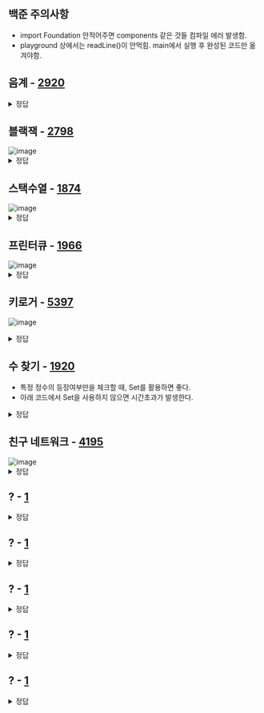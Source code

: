##

## 백준 주의사항
- import Foundation 안적어주면 components 같은 것들 컴파일 에러 발생함.
- playground 상에서는 readLine()이 안먹힘. main에서 실행 후 완성된 코드만 옮겨야함.

## 음계 - [2920](https://www.acmicpc.net/problem/2920)        
<details>
  <summary> 정답 </summary>
  <p>

```swift
import UIKit

//https://www.acmicpc.net/problem/2920
//변수 2개를 두고 for문 돌아서 앞에거와 뒤에거를 비교해서 변수를 변경하는 것이 핵심로직
func scale1() {
    print("음계를 입력해주세요.")
    let input = readLine() ?? ""
    var ascending = true
    var descending = true

    let data: [Int] = input.split(separator: " ").map { Int($0) ?? 0 }

    for i in 0..<data.count {
        if i+1 == data.count { break }
        
        if data[i+1] > data[i] {
            descending = false
        } else if data[i+1] < data[i] {
            ascending = false
        }
    }

    if ascending {
        print("ascending")
    } else if descending {
        print("descending")
    } else {
        print("mixed")
    }
}

func scale2() {
    let input = readLine() ?? ""
    let data = input.components(separatedBy: " ")
    
    if data == data.sorted(by: <) {
        print("ascending")
    } else if data == data.sorted(by: >) {
        print("descending")
    } else {
        print("mixed")
    }
}

scale1()
scale2()
```
  </p>
</details>


## 블랙잭 - [2798](https://www.acmicpc.net/problem/2798)        
<img width="" alt="image" src="https://user-images.githubusercontent.com/85085822/201612386-25c8c9c3-d26a-439c-b92a-4573514b658e.png">
<details>
  <summary> 정답 </summary>
  <p>

```swift
import Foundation

let nm = readLine()!.split(separator: " ").map { Int($0) ?? 0 }
let n = nm.first ?? 0
let m = nm.last ?? 0
let data = readLine()!.split(separator: " ").map { Int($0) ?? 0 }

var result = 0
var length = data.count
var count = 0

for i in 0..<length {
    for j in i+1..<length {
        for k in j+1..<length {
            let sum = data[i] + data[j] + data[k]
            if sum <= m {
                result = max(result, sum)
            }
//            print(data[i], data[j], data[k])
        }
    }
}

print(result)
```
  </p>
</details>

## 스택수열 - [1874](https://www.acmicpc.net/problem/1874)       
<img width="" alt="image" src="https://user-images.githubusercontent.com/85085822/201613018-1e53d6b7-2b9e-47a8-83f7-f5a5149d1aca.png">
<details>
  <summary> 정답 </summary>
  <p>

```swift
import Foundation

var n = Int(readLine()!)!
var stack: [Int] = []
var result: [String] = []
var count = 1

(1...n).forEach { _ in
    let input = Int(readLine()!)!
    
    while count <= input {
        stack.append(count)
        count += 1
        result.append("+")
    }
    
    if stack.last ?? 0 == input {
        _ = stack.popLast()
        result.append("-")
    } else {
        print("NO")
        exit(0)
    }
}

result.forEach {
    print($0)
}

```
  </p>
</details>

## 프린터큐 - [1966](https://www.acmicpc.net/problem/1966)        
<img width="" alt="image" src="https://user-images.githubusercontent.com/85085822/201834572-151a720e-3fb7-4953-a0f7-a961c4601b37.png">
<details>
  <summary> 정답 </summary>
  <p>

```swift
import Foundation

let testCaseNumber = readLine()!.components(separatedBy: " ").map { Int($0)! }.first ?? 0

for _ in 1...testCaseNumber {
    let m = readLine()!.components(separatedBy: " ").map { Int($0)! }.last ?? 0
    let queue = readLine()!.components(separatedBy: " ").map { Int($0)! }
    var tQueue: [(idx: Int, priority: Int)] = queue.enumerated().map { ($0, $1)}
    var count = 0
    
    while true {
        if tQueue.first?.priority ?? 0 == tQueue.max(by: { $0.priority < $1.priority })?.priority ?? 0 {
            count += 1
            if tQueue.first?.idx ?? 0 == m {
                print(count)
                break
            } else {
                tQueue.removeFirst()
            }
        } else {
            tQueue.append(tQueue.removeFirst())
        }
    }
}
```
  </p>
</details>

## 키로거 - [5397](https://www.acmicpc.net/problem/5397)      
![image](https://user-images.githubusercontent.com/85085822/201849416-d839ea3f-7db4-45bf-a50b-bd36c323c1ed.png)
<details>
  <summary> 정답 </summary>
  <p>

```swift

import Foundation

let testCaseNumber = readLine()!.split(separator: " ").map { Int($0)!}.first ?? 0

for _ in 1...testCaseNumber {
    let data: [String] = readLine()!.map { String($0) }
    var leftStack: [String] = []
    var rightStack: [String] = []

    data.forEach {
        switch $0 {
        case "<":
            if !leftStack.isEmpty { rightStack.append(leftStack.removeLast()) }
        case ">":
            if !rightStack.isEmpty { leftStack.append(rightStack.removeLast()) }
        case "-":
            if !leftStack.isEmpty { leftStack.removeLast() }
        default:
            leftStack.append($0)
        }
    }
    
    print(leftStack.joined() + rightStack.reversed().joined())
}


//테스트 케이스

//ABC<<D>E<<F>>--
//ADFC

//ab<-c
//cb


//실패한 풀이
//for _ in 1...testCaseNumber {
//
//    var data: [String] = readLine()!.map { String($0) }
//    var stack: [String] = []
//    var cursorIdx = 0
//
//    guard data.contains("<") || data.contains(">") || data.contains("-") else {
//        print(data.joined())
//        exit(0)
//    }
//
//    while !data.isEmpty {
//        let value = data.first ?? ""
//
//        switch value {
//        case "<":
//            if cursorIdx > 0 { cursorIdx -= 1 }
//        case ">":
//               cursorIdx = min(stack.count, cursorIdx + 1)
//        case "-":
//            if cursorIdx > 0 { cursorIdx -= 1 }
//            _ = stack.remove(at: cursorIdx)
//        default:
//            stack.insert(value, at: cursorIdx)
//            cursorIdx = min(stack.count, cursorIdx + 1)
//        }
//
//        data.removeFirst()
//    }
//
//    print(stack.joined())
//}

```
  </p>
</details>





## 수 찾기 - [1920](https://www.acmicpc.net/problem/1920)                  
- 특정 정수의 등장여부만을 체크할 때, Set를 활용하면 좋다.
- 아래 코드에서 Set을 사용하지 않으면 시간초과가 발생한다. 
<details>
  <summary> 정답 </summary>
  <p>

```swift
import Foundation

let n = readLine()!.map { String($0) }.map { Int($0)! }.first ?? 0
let nList = Set(readLine()!.split(separator: " ").map { Int($0)! })
let m = readLine()!.map { String($0) }.map { Int($0)! }.first ?? 0
let mList = readLine()!.split(separator: " ").map { Int($0)! }

mList.forEach {
    if nList.contains($0) {
        print("1")
    } else {
        print("0")
    }
}
```
  </p>
</details>







## 친구 네트워크 - [4195](https://www.acmicpc.net/problem/4195)               
<img width="" alt="image" src="https://user-images.githubusercontent.com/85085822/202444181-0dcdc861-fe72-40ca-b2f2-657fa54cc54e.png">      
<details>
  <summary> 정답 </summary>
  <p>

```swift

import Foundation

let testCaseNumber = Int(readLine()!)!

for _ in 1...testCaseNumber {
    func find(_ x: String) -> String {
        if x == parent[x]! {
            return x
        } else {
            let p = find(parent[x]!)
            parent[x] = p
            return parent[x]!
        }
    }

    func union(_ x: String,_ y: String) {
        let x = find(x)
        let y = find(y)
        
        if x != y {
            parent[y] = x //루트를 바꿔주는 작업
            number[x]! += number[y]! //네트워크 수 증가 작업
        }
    }
    
    let f = Int(readLine()!)!
    var parent: [String: String] = [:]
    var number: [String: Int] = [:]
    
    for _ in 1...f {
        //입력받은 값 가져오기
        let fList = readLine()!.split(separator: " ")
        let left = String(fList[0])
        let right = String(fList[1])
        
        //초기값 할당, 값이 없다면 자신의 루트는 자신으로. 네트워크 값은 1로.
        if parent[left] == nil {
            parent[left] = left
            number[left] = 1
        }
        if parent[right] == nil {
            parent[right] = right
            number[right] = 1
        }
        
        union(left, right) //left를 right의 부모로 만들기
        print(number[find(left)]!)
    }
}

```
  </p>
</details>

## ? - [1](https://www.acmicpc.net/problem/1)        
<details>
  <summary> 정답 </summary>
  <p>

```swift
```
  </p>
</details>

## ? - [1](https://www.acmicpc.net/problem/1)        
<details>
  <summary> 정답 </summary>
  <p>

```swift
```
  </p>
</details>

## ? - [1](https://www.acmicpc.net/problem/1)        
<details>
  <summary> 정답 </summary>
  <p>

```swift
```
  </p>
</details>

## ? - [1](https://www.acmicpc.net/problem/1)        
<details>
  <summary> 정답 </summary>
  <p>

```swift
```
  </p>
</details>

## ? - [1](https://www.acmicpc.net/problem/1)        
<details>
  <summary> 정답 </summary>
  <p>

```swift
```
  </p>
</details>



